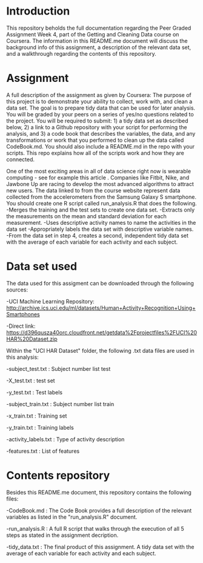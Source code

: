 # Introduction

This repository beholds the full documentation regarding the Peer Graded Assignment Week 4, part of the Getting and Cleaning Data course on Coursera.
The information in this README.me document will discuss the background info of this assignment, a description of the relevant data set, and a walkthrough regarding
the contents of this repository.

# Assignment
A full description of the assignment as given by Coursera:
The purpose of this project is to demonstrate your ability to collect, work with, and clean a data set. The goal is to prepare tidy data that can be used for later analysis. You will be graded by your peers on a series of yes/no questions related to the project. You will be required to submit: 1) a tidy data set as described below, 2) a link to a Github repository with your script for performing the analysis, and 3) a code book that describes the variables, the data, and any transformations or work that you performed to clean up the data called CodeBook.md. You should also include a README.md in the repo with your scripts. This repo explains how all of the scripts work and how they are connected.

One of the most exciting areas in all of data science right now is wearable computing - see for example this article . Companies like Fitbit, Nike, and Jawbone Up are racing to develop the most advanced algorithms to attract new users. The data linked to from the course website represent data collected from the accelerometers from the Samsung Galaxy S smartphone. You should create one R script called run_analysis.R that does the following.
-Merges the training and the test sets to create one data set.
-Extracts only the measurements on the mean and standard deviation for each measurement.
-Uses descriptive activity names to name the activities in the data set
-Appropriately labels the data set with descriptive variable names.
-From the data set in step 4, creates a second, independent tidy data set with the average of each variable for each activity and each subject.

# Data set used
The data used for this assigment can be downloaded through the following sources:

-UCI Machine Learning Repository:
http://archive.ics.uci.edu/ml/datasets/Human+Activity+Recognition+Using+Smartphones

-Direct link:
https://d396qusza40orc.cloudfront.net/getdata%2Fprojectfiles%2FUCI%20HAR%20Dataset.zip


Within the "UCI HAR Dataset" folder, the following .txt data files are used in this analysis:

-subject_test.txt     : Subject number list test

-X_test.txt           : test set

-y_test.txt           : Test labels

-subject_train.txt    : Subject number list train

-x_train.txt          : Training set

-y_train.txt          : Training labels

-activity_labels.txt  : Type of activity description

-features.txt         : List of features

# Contents repository
Besides this README.me document, this repository contains the following files:

-CodeBook.md    : The Code Book provides a full description of the relevant variables as listed in the "run_analysis.R" document.

-run_analysis.R : A full R script that walks through the execution of all 5 steps as stated in the assignment decription.

-tidy_data.txt  : The final product of this assignment. A tidy data set with the average of each variable for each activity and each subject.







